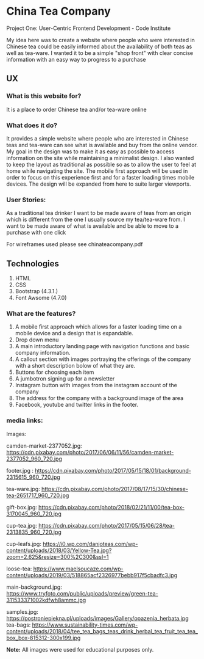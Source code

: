 # China Tea Company


Project One: User-Centric Frontend Development - Code Institute

My idea here was to create a website where people who were interested in Chinese tea could be easily informed about the availability of both teas as well as tea-ware. I wanted it to be a simple "shop front" with clear concise information with an easy way to progress to a purchase  
## UX



### What is this website for?

It is a place to order Chinese tea and/or tea-ware online


### What does it do?

It provides a simple website where people who are interested in Chinese teas and tea-ware
can see what is available and buy from the online vendor. My goal in the design was to make it as easy as possible to access information on the site while maintaining a minimalist design.
I also wanted to keep the layout as traditional as possible so as to allow the user to feel at home while navigating the site. The mobile first approach will be used in order to focus on this experience first and for a faster loading times mobile devices. The design will be expanded from here to suite larger viewports.

### User Stories:

As a traditional tea drinker I want to be made aware of teas from an origin which is different from the one I usually source my tea/tea-ware from. I want to be made aware of what is available and be able to move to a purchase with one click




For wireframes used please see chinateacompany.pdf

## Technologies

1. HTML
2. CSS
3. Bootstrap (4.3.1.)
4. Font Awsome (4.7.0)


### What are the features?

1. A mobile first approach which allows for a faster loading time on a mobile device and a design that is expandable.
2. Drop down menu 
3. A main introductory landing page with navigation functions and basic company information.
4. A callout section with images portraying the offerings of the company with a short description bolow of what they are. 
5. Buttons for choosing each item
6. A jumbotron signing up for a newsletter
7. Instagram button with images from the instagram account of the company
8. The address for the company with a background image of the area
9. Facebook, youtube and twitter links in the footer.










### media links:

Images:

camden-market-2377052.jpg: https://cdn.pixabay.com/photo/2017/06/06/11/56/camden-market-2377052_960_720.jpg

footer.jpg : https://cdn.pixabay.com/photo/2017/05/15/18/01/background-2315615_960_720.jpg

tea-ware.jpg: https://cdn.pixabay.com/photo/2017/08/17/15/30/chinese-tea-2651717_960_720.jpg

gift-box.jpg: https://cdn.pixabay.com/photo/2018/02/21/11/00/tea-box-3170045_960_720.jpg

cup-tea.jpg: https://cdn.pixabay.com/photo/2017/05/15/06/28/tea-2313835_960_720.jpg

cup-leafs.jpg: https://i0.wp.com/danjoteas.com/wp-content/uploads/2018/03/Yellow-Tea.jpg?zoom=2.625&resize=300%2C300&ssl=1  

loose-tea: https://www.maelsoucaze.com/wp-content/uploads/2019/03/518865acf2326977bebb917f5cbadfc3.jpg

main-background.jpg: https://www.tryfoto.com/public/uploads/preview/green-tea-311533371002kdfwh8ammc.jpg

samples.jpg: https://postroniepiekna.pl/uploads/images/Gallery/opazenia_herbata.jpg
tea-bags: https://www.sustainability-times.com/wp-content/uploads/2018/04/tee_tea_bags_teas_drink_herbal_tea_fruit_tea_tea_box_box-815312-300x199.jpg

__Note:__  All images were used for educational purposes only.

